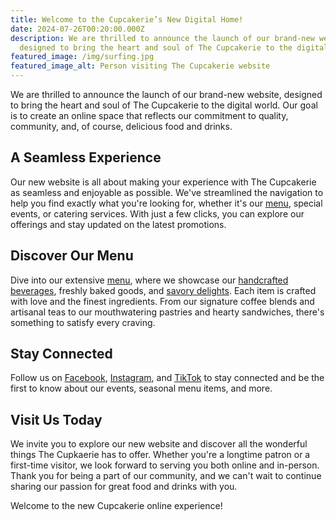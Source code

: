 ```yaml
---
title: Welcome to the Cupcakerie’s New Digital Home!
date: 2024-07-26T00:20:00.000Z
description: We are thrilled to announce the launch of our brand-new website,
  designed to bring the heart and soul of The Cupcakerie to the digital world.
featured_image: /img/surfing.jpg
featured_image_alt: Person visiting The Cupcakerie website
---
```

We are thrilled to announce the launch of our brand-new website, designed to bring the heart and soul of The Cupcakerie to the digital world. Our goal is to create an online space that reflects our commitment to quality, community, and, of course, delicious food and drinks.

## A Seamless Experience

Our new website is all about making your experience with The Cupcakerie as seamless and enjoyable as possible. We've streamlined the navigation to help you find exactly what you're looking for, whether it's our [menu](/menu), special events, or catering services. With just a few clicks, you can explore our offerings and stay updated on the latest promotions.

## Discover Our Menu

Dive into our extensive [menu](/menu), where we showcase our [handcrafted beverages](/drinks), freshly baked goods, and [savory delights](/menu/?menu=desserts). Each item is crafted with love and the finest ingredients. From our signature coffee blends and artisanal teas to our mouthwatering pastries and hearty sandwiches, there's something to satisfy every craving.

## Stay Connected

Follow us on [Facebook](https://www.facebook.com/thecupcakeriewv/), [Instagram](https://www.instagram.com/stories/thecupcakeriecafefrose/), and [TikTok](https://www.tiktok.com/@thecupcakeriewv) to stay connected and be the first to know about our events, seasonal menu items, and more.

## Visit Us Today

We invite you to explore our new website and discover all the wonderful things The Cupkaerie has to offer. Whether you're a longtime patron or a first-time visitor, we look forward to serving you both online and in-person. Thank you for being a part of our community, and we can't wait to continue sharing our passion for great food and drinks with you.

Welcome to the new Cupcakerie online experience!
